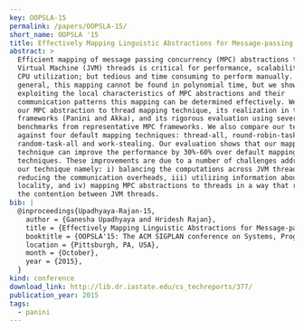 ```yaml
---
key: OOPSLA-15
permalink: /papers/OOPSLA-15/
short_name: OOPSLA '15
title: Effectively Mapping Linguistic Abstractions for Message-passing Concurrency to Threads on the Java Virtual Machine
abstract: >
  Efficient mapping of message passing concurrency (MPC) abstractions to Java
  Virtual Machine (JVM) threads is critical for performance, scalability, and
  CPU utilization; but tedious and time consuming to perform manually. In
  general, this mapping cannot be found in polynomial time, but we show that by
  exploiting the local characteristics of MPC abstractions and their
  communication patterns this mapping can be determined effectively. We describe
  our MPC abstraction to thread mapping technique, its realization in two
  frameworks (Panini and Akka), and its rigorous evaluation using several
  benchmarks from representative MPC frameworks. We also compare our technique
  against four default mapping techniques: thread-all, round-robin-task-all,
  random-task-all and work-stealing. Our evaluation shows that our mapping
  technique can improve the performance by 30%-60% over default mapping
  techniques. These improvements are due to a number of challenges addressed by
  our technique namely: i) balancing the computations across JVM threads, ii)
  reducing the communication overheads, iii) utilizing information about cache
  locality, and iv) mapping MPC abstractions to threads in a way that reduces
  the contention between JVM threads.
bib: |
  @inproceedings{Upadhyaya-Rajan-15,
    author = {Ganesha Upadhyaya and Hridesh Rajan},
    title = {Effectively Mapping Linguistic Abstractions for Message-passing Concurrency to Threads on the Java Virtual Machine},
    booktitle = {OOPSLA'15: The ACM SIGPLAN conference on Systems, Programming, Languages and Applications: Software for Humanity (SPLASH)},
    location = {Pittsburgh, PA, USA},
    month = {October},
    year = {2015},
  }
kind: conference
download_link: http://lib.dr.iastate.edu/cs_techreports/377/
publication_year: 2015
tags:
  - panini
---
```

